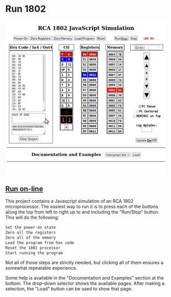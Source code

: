 # Run 1802

![Pi Zero and 1802](/docs/images/Simulation_Image.png?raw=true "RCA 1802 Javascript Simulation")
## [Run on-line](https://bobkuczewski.github.io/RCA1802SimJS/)

This project contains a Javascript simulation of an RCA 1802 microprocessor.
The easiest way to run it is to press each of the buttons along the top from
left to right up to and including the "Run/Stop" button. This will do the following:

    Set the power-on state
    Zero all the registers
    Zero all of the memory
    Load the program from hex code
    Reset the 1802 processor
    Start running the program

Not all of those steps are strictly needed, but clicking all of them ensures
a somewhat repeatable experience.

Some help is available in the "Documentation and Examples" section at the bottom.
The drop-down selector shows the available pages. After making a selection, the
"Load" button can be used to show that page.
